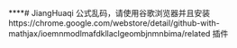 ****# JiangHuaqi
公式乱码，请使用谷歌浏览器并且安装https://chrome.google.com/webstore/detail/github-with-mathjax/ioemnmodlmafdkllaclgeombjnmnbima/related 插件
